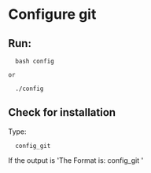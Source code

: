 # Configure git

## Run:

```
  bash config
```
	or
```
  ./config
```

## Check for installation

Type:

```
  config_git
```

If the output is 'The Format is: config_git <name> <email>'
